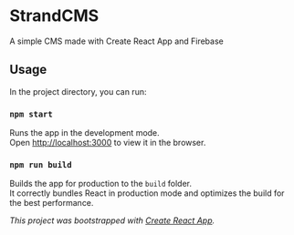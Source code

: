 # StrandCMS
A simple CMS made with Create React App and Firebase


## Usage

In the project directory, you can run:

### `npm start`

Runs the app in the development mode.<br />
Open [http://localhost:3000](http://localhost:3000) to view it in the browser.


### `npm run build`

Builds the app for production to the `build` folder.<br />
It correctly bundles React in production mode and optimizes the build for the best performance.


*This project was bootstrapped with [Create React App](https://github.com/facebook/create-react-app).*
